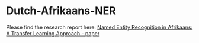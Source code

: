 # Dutch-Afrikaans-NER

Please find the research report here:
[Named Entity Recognition in Afrikaans: A Transfer Learning Approach - paper](https://github.com/MZSFighters/Dutch-Afrikaans-NER/raw/main/Project_Report_Final.pdf)
